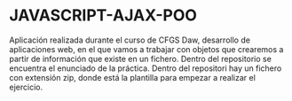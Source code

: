 # JAVASCRIPT-AJAX-POO
Aplicación realizada durante el curso de CFGS Daw, desarrollo de aplicaciones web, en el que vamos a trabajar con objetos que crearemos a partir de información que existe en un fichero. Dentro del repositorio se encuentra el enunciado de la práctica. Dentro del repositori hay un fichero con extensión zip, donde está la plantilla para empezar a realizar el ejercicio.
